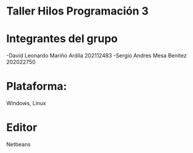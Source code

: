 # Taller Hilos Programación 3
# Integrantes del grupo
-David Leonardo Mariño Ardila   202112483
-Sergio Andres Mesa Benitez     202022750
# Plataforma:
Windows, Linux
# Editor
Netbeans

